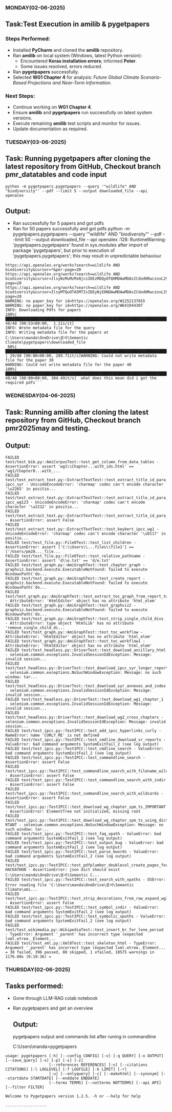 ### MONDAY(02-06-2025)
## Task:Test Execution in amilib & pygetpapers

### Steps Performed:
- Installed **PyCharm** and cloned the **amilib** repository.
- Ran **amilib** on local system (Windows, latest Python version):
  - Encountered **Keras installation errors**; informed **Peter**.
  - Some issues resolved, errors reduced.
- Ran **pygetpapers** successfully.
- Selected **WG1 Chapter 4** for analysis: *Future Global Climate Scenario-Based Projections and Near-Term Information*.

### Next Steps:
- Continue working on **WG1 Chapter 4**.
- Ensure **amilib** and **pygetpapers** run successfully on latest system versions.
- Execute remaining **amilib** test scripts and monitor for issues.
- Update documentation as required.

### TUESDAY(03-06-2025)
## Task: Running pygetpapers after cloning the latest repository from GitHub, Checkout branch pmr_datatables and code input 
```python -m pygetpapers.pygetpapers --query '"wildlife" AND "biodiversity"' --pdf --limit 5 --output downloaded_file --api openalex```
## Output:
- Ran successfully for 5 papers and got pdfs
- Ran for 50 papers successfully and got pdfs
python -m pygetpapers.pygetpapers --query '"wildlife" AND "biodiversity"' --pdf --limit 50 --output downloaded_file --api openalex 
<frozen runpy>:128: RuntimeWarning: 'pygetpapers.pygetpapers' found in sys.modules after import of package 'pygetpapers', but prior to execution of 'pygetpapers.pygetpapers'; this may result in unpredictable behaviour
```INFO: Making Request to OpenAlex
https://api.openalex.org/works?search=wildlife AND biodiversity&cursor=*&per-page=20
https://api.openalex.org/works?search=wildlife AND biodiversity&cursor=IlsyNzMuMzMxNjcsIDEzMDQyOTQ0MDAwMDAsICdodHRwczovL29wZW5hbGV4Lm9yZy9XMjE0MjIxMTQxMiddIg==&per-page=20
https://api.openalex.org/works?search=wildlife AND biodiversity&cursor=IlsyMTQuOTA5MTIsIDEyNjE0NDAwMDAwMDAsICdodHRwczovL29wZW5hbGV4Lm9yZy9XMjE2NzE5NTExNCddIg==&per-page=20
WARNING: no paper_key for id=https://openalex.org/W1252137655
WARNING: no paper_key for id=https://openalex.org/W641944307
INFO: Downloading Pdfs for papers
100%|██████████████████████████████████████████████████████████████████████████████████████████████████████████████████████████████████████████████| 48/48 [00:53<00:00,  1.11s/it]
INFO: Wrote metadata file for the query
INFO: Writing metadata file for the papers at C:\Users\manda\OneDrive\문서\Semantic Climate\pygetpapers\downloaded_file
 60%|█████████████████████████████████████████████████████████████████████████████████████▏                                                       | 29/48 [00:00<00:00, 289.71it/s]WARNING: Could not write metadata file for the paper 30
WARNING: Could not write metadata file for the paper 40
100%|█████████████████████████████████████████████████████████████████████████████████████████████████████████████████████████████████████████████| 48/48 [00:00<00:00, 304.49it/s]  what does this mean did i got the required pdfs```
```
### WEDNESDAY(04-06-2025)
## Task: Running amilib after cloning the latest repository from GitHub, Checkout branch pmr2025may and testing.
## Output:
```============================ short test summary info =============================
FAILED test/test_bib.py::AmiCorpusTest::test_get_column_from_data_tables - AssertionError: assert 'wg1\\Chapter...with_ids.html' == 'wg1/Chapter0...with_...
FAILED test/test_extract_text.py::ExtractTextTest::test_extract_title_id_para_from_
ipcc_syr - UnicodeEncodeError: 'charmap' codec can't encode character '\u2265' in positio...
FAILED test/test_extract_text.py::ExtractTextTest::test_extract_title_id_para_from_
ipcc_wg123 - UnicodeEncodeError: 'charmap' codec can't encode character '\u2212' in positio...
FAILED test/test_extract_text.py::ExtractTextTest::test_extract_title_id_para_from_makespace - AssertionError: assert False
FAILED test/test_extract_text.py::ExtractTextTest::test_keybert_ipcc_wg1 - UnicodeEncodeError: 'charmap' codec can't encode character '\u0117' in positio...
FAILED test/test_file.py::File0Test::test_list_children - AssertionError: assert ['C:\\Users\\...files\\file1'] == ['/Users/pm28..._file...
FAILED test/test_file.py::File0Test::test_relative_pathname - AssertionError: assert 'd\\e.txt' == 'd/e.txt'
FAILED test/test_graph.py::AmiGraphTest::test_chapter_graph - graphviz.backend.execute.ExecutableNotFound: failed to execute WindowsPath('do...
FAILED test/test_graph.py::AmiGraphTest::test_create_report - graphviz.backend.execute.ExecutableNotFound: failed to execute WindowsPath('do...
FAILED test/test_graph.py::AmiGraphTest::test_extract_toc_graph_from_report_toplevel - AttributeError: 'HtmlEditor' object has no attribute 'html_elem'
FAILED test/test_graph.py::AmiGraphTest::test_graphviz2 - graphviz.backend.execute.ExecutableNotFound: failed to execute WindowsPath('do...
FAILED test/test_graph.py::AmiGraphTest::test_strip_single_child_divs - AttributeError: type object 'HtmlLib' has no attribute 'remove_single_child_di...
FAILED test/test_graph.py::AmiGraphTest::test_toc_workflow - AttributeError: 'HtmlEditor' object has no attribute 'html_elem'
FAILED test/test_graph.py::AmiGraphTest::test_toc_workflow1 - AttributeError: 'HtmlEditor' object has no attribute 'html_elem'
FAILED test/test_headless.py::DriverTest::test_download_ancillary_html - selenium.common.exceptions.InvalidSessionIdException: Message: invalid session...
FAILED test/test_headless.py::DriverTest::test_download_ipcc_syr_longer_report - selenium.common.exceptions.NoSuchWindowException: Message: no such window: tar...    
FAILED test/test_headless.py::DriverTest::test_download_syr_annexes_and_index - selenium.common.exceptions.InvalidSessionIdException: Message: invalid session...     
FAILED test/test_headless.py::DriverTest::test_download_wg1_chapter_1 - selenium.common.exceptions.InvalidSessionIdException: Message: invalid session...
FAILED test/test_headless.py::DriverTest::test_download_wg2_cross_chapters - selenium.common.exceptions.InvalidSessionIdException: Message: invalid session...        
FAILED test/test_ipcc.py::TestIPCC::test_add_ipcc_hyperlinks_curly - NameError: name 'CURLY_RE' is not defined
FAILED test/test_ipcc.py::TestIPCC::test_cmdline_download_sr_reports - ValueError: bad command arguments SystemExitFail_2 (see log output)
FAILED test/test_ipcc.py::TestIPCC::test_cmdline_search - ValueError: bad command arguments SystemExitFail_2 (see log output)
FAILED test/test_ipcc.py::TestIPCC::test_commandline_search - AssertionError: assert False
FAILED test/test_ipcc.py::TestIPCC::test_commandline_search_with_filename_wildcards_and_join_indir - AssertionError: assert False
FAILED test/test_ipcc.py::TestIPCC::test_commandline_search_with_indir - AssertionError: assert False
FAILED test/test_ipcc.py::TestIPCC::test_commandline_search_with_wildcards - AssertionError: assert False
FAILED test/test_ipcc.py::TestIPCC::test_download_wg_chapter_spm_ts_IMPORTANT - AssertionError: ElementTree not initialized, missing root
FAILED test/test_ipcc.py::TestIPCC::test_download_wg_chapter_spm_ts_using_dict_IMPO
RTANT - selenium.common.exceptions.NoSuchWindowException: Message: no such window: tar...
FAILED test/test_ipcc.py::TestIPCC::test_faq_xpath - ValueError: bad command arguments SystemExitFail_2 (see log output)
FAILED test/test_ipcc.py::TestIPCC::test_output_bug - ValueError: bad command arguments SystemExitFail_2 (see log output)
FAILED test/test_ipcc.py::TestIPCC::test_parse_kwords - ValueError: bad command arguments SystemExitFail_2 (see log output)
FAILED test/test_ipcc.py::TestIPCC::test_pdfplumber_doublecol_create_pages_for_WGs_
HACKATHON - AssertionError: json dict should exist C:\Users\manda\OneDrive\문서\Semantic C...
FAILED test/test_ipcc.py::TestIPCC::test_search_with_xpaths - OSError: Error reading file 'C:\Users\manda\OneDrive\문서\Semantic Climate\ami...
FAILED test/test_ipcc.py::TestIPCC::test_strip_decorations_from_raw_expand_wg3_ch09_old - AssertionError: assert False
FAILED test/test_ipcc.py::TestIPCC::test_symbol_indir - ValueError: bad command arguments SystemExitFail_2 (see log output)
FAILED test/test_ipcc.py::TestIPCC::test_symbolic_xpaths - ValueError: bad command arguments SystemExitFail_2 (see log output)
FAILED test/test_wikimedia.py::WikipediaTest::test_insert_br_for_lone_period - TypeError: Argument '_parent' has incorrect type (expected lxml.etree._Element...      
FAILED test/test_xml.py::Xml0Test::test_skeleton_html - TypeError: Argument '_parent' has incorrect type (expected lxml.etree._Element...
= 38 failed, 396 passed, 88 skipped, 1 xfailed, 10575 warnings in 1176.60s (0:19:36) =

```
### THURSDAY(02-06-2025)
## Tasks performed: 
- Gone through LLM-RAG colab notebook
- Ran pygetpapers and get an overview
  ## Output:
  pygetpapers output and commands list after runing in commandline

  C:\Users\manda>pygetpapers
```
usage: pygetpapers [-h] [--config CONFIG] [-v] [-q QUERY] [-o OUTPUT] [--save_query] [-x] [-p] [-s] [-z]
                   [--references REFERENCES] [-n] [--citations CITATIONS] [-l LOGLEVEL] [-f LOGFILE] [-k LIMIT] [-r]
                   [-u] [--onlyquery] [-c] [--makehtml] [--synonym] [--startdate STARTDATE] [--enddate ENDDATE]
                   [--terms TERMS] [--notterms NOTTERMS] [--api API] [--filter FILTER]

Welcome to Pygetpapers version 1.2.5. -h or --help for help

..................
```



